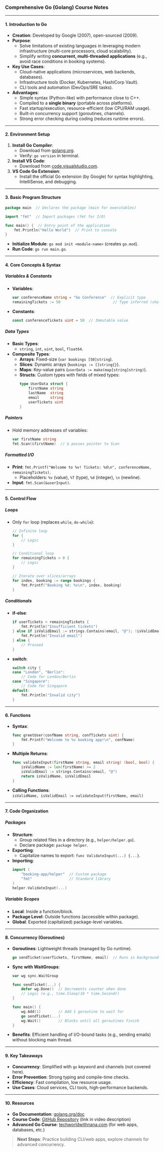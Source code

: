 ### **Comprehensive Go (Golang) Course Notes**

---

#### **1. Introduction to Go**
- **Creation**: Developed by Google (2007), open-sourced (2009).
- **Purpose**: 
  - Solve limitations of existing languages in leveraging modern infrastructure (multi-core processors, cloud scalability).
  - Simplify writing **concurrent, multi-threaded applications** (e.g., avoid race conditions in booking systems).
- **Key Use Cases**:
  - Cloud-native applications (microservices, web backends, databases).
  - Infrastructure tools (Docker, Kubernetes, HashiCorp Vault).
  - CLI tools and automation (DevOps/SRE tasks).
- **Advantages**:
  - Simple syntax (Python-like) with performance close to C++.
  - Compiled to a **single binary** (portable across platforms).
  - Fast startup/execution, resource-efficient (low CPU/RAM usage).
  - Built-in concurrency support (goroutines, channels).
  - Strong error checking during coding (reduces runtime errors).

---

#### **2. Environment Setup**
1. **Install Go Compiler**:
   - Download from [golang.org](https://golang.org).
   - Verify: `go version` in terminal.
2. **Install VS Code**:
   - Download from [code.visualstudio.com](https://code.visualstudio.com).
3. **VS Code Go Extension**:
   - Install the official Go extension (by Google) for syntax highlighting, IntelliSense, and debugging.

---

#### **3. Basic Program Structure**
```go
package main  // Declares the package (main for executables)

import "fmt"  // Import packages (fmt for I/O)

func main() {  // Entry point of the application
    fmt.Println("Hello World")  // Print to console
}
```
- **Initialize Module**: `go mod init <module-name>` (creates `go.mod`).
- **Run Code**: `go run main.go`.

---

#### **4. Core Concepts & Syntax**
##### **Variables & Constants**
- **Variables**:
  ```go
  var conferenceName string = "Go Conference"  // Explicit type
  remainingTickets := 50                        // Type inferred (shorthand)
  ```
- **Constants**:
  ```go
  const conferenceTickets uint = 50  // Immutable value
  ```

##### **Data Types**
- **Basic Types**:
  - `string`, `int`, `uint`, `bool`, `float64`.
- **Composite Types**:
  - **Arrays**: Fixed-size (`var bookings [50]string`).
  - **Slices**: Dynamic arrays (`bookings := []string{}`).
  - **Maps**: Key-value pairs (`userData := make(map[string]string)`).
  - **Structs**: Custom types with fields of mixed types:
    ```go
    type UserData struct {
        firstName string
        lastName  string
        email     string
        userTickets uint
    }
    ```

##### **Pointers**
- Hold memory addresses of variables:
  ```go
  var firstName string
  fmt.Scan(&firstName)  // & passes pointer to Scan
  ```

##### **Formatted I/O**
- **Print**: `fmt.Printf("Welcome to %v! Tickets: %d\n", conferenceName, remainingTickets)`.
  - Placeholders: `%v` (value), `%T` (type), `%d` (integer), `\n` (newline).
- **Input**: `fmt.Scan(&userInput)`.

---

#### **5. Control Flow**
##### **Loops**
- Only `for` loop (replaces `while`, `do-while`):
  ```go
  // Infinite loop
  for {
      // Logic
  }

  // Conditional loop
  for remainingTickets > 0 {
      // Logic
  }

  // Iterate over slices/arrays
  for index, booking := range bookings {
      fmt.Printf("Booking %d: %v\n", index, booking)
  }
  ```

##### **Conditionals**
- **if-else**:
  ```go
  if userTickets > remainingTickets {
      fmt.Println("Insufficient tickets")
  } else if isValidEmail := strings.Contains(email, "@"); !isValidEmail {
      fmt.Println("Invalid email")
  } else {
      // Proceed
  }
  ```
- **switch**:
  ```go
  switch city {
  case "London", "Berlin":
      // Code for London/Berlin
  case "Singapore":
      // Code for Singapore
  default:
      fmt.Println("Invalid city")
  }
  ```

---

#### **6. Functions**
- **Syntax**:
  ```go
  func greetUser(confName string, confTickets uint) {
      fmt.Printf("Welcome to %v booking app!\n", confName)
  }
  ```
- **Multiple Returns**:
  ```go
  func validateInput(firstName string, email string) (bool, bool) {
      isValidName := len(firstName) >= 2
      isValidEmail := strings.Contains(email, "@")
      return isValidName, isValidEmail
  }
  ```
- **Calling Functions**:  
  `isValidName, isValidEmail := validateInput(firstName, email)`

---

#### **7. Code Organization**
##### **Packages**
- **Structure**:
  - Group related files in a directory (e.g., `helper/helper.go`).
  - Declare package: `package helper`.
- **Exporting**:
  - Capitalize names to export: `func ValidateInput(...) {...}`.
- **Importing**:
  ```go
  import (
      "booking-app/helper"  // Custom package
      "fmt"                 // Standard library
  )
  helper.ValidateInput(...)
  ```

##### **Variable Scopes**
- **Local**: Inside a function/block.
- **Package Level**: Outside functions (accessible within package).
- **Global**: Exported (capitalized) package-level variables.

---

#### **8. Concurrency (Goroutines)**
- **Goroutines**: Lightweight threads (managed by Go runtime).
  ```go
  go sendTicket(userTickets, firstName, email)  // Runs in background
  ```
- **Sync with WaitGroups**:
  ```go
  var wg sync.WaitGroup

  func sendTicket(...) {
      defer wg.Done()  // Decrements counter when done
      // Logic (e.g., time.Sleep(10 * time.Second))
  }

  func main() {
      wg.Add(1)        // Add 1 goroutine to wait for
      go sendTicket(...)
      wg.Wait()        // Blocks until all goroutines finish
  }
  ```
- **Benefits**: Efficient handling of I/O-bound tasks (e.g., sending emails) without blocking main thread.

---

#### **9. Key Takeaways**
- **Concurrency**: Simplified with `go` keyword and channels (not covered here).
- **Error Prevention**: Strong typing and compile-time checks.
- **Efficiency**: Fast compilation, low resource usage.
- **Use Cases**: Cloud services, CLI tools, high-performance backends.

---

#### **10. Resources**
- **Go Documentation**: [golang.org/doc](https://golang.org/doc)
- **Course Code**: [GitHub Repository](https://github.com/tech-with-nana/go-booking-app) (link in video description)
- **Advanced Go Course**: [techworldwithnana.com](https://techworldwithnana.com) (for web apps, databases, etc.)

> **Next Steps**: Practice building CLI/web apps, explore channels for advanced concurrency.
